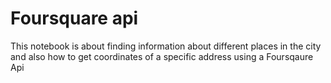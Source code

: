 # Foursquare api

This notebook is about finding information about different places in the city and also how to get coordinates of a specific address using a Foursqaure Api 
